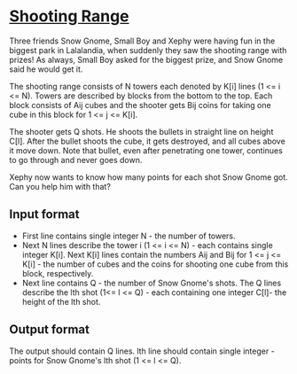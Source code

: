 # [Shooting Range][link]

Three friends Snow Gnome, Small Boy and Xephy were having fun in the biggest park in Lalalandia, when suddenly they saw the shooting range with prizes! As always, Small Boy asked for the biggest prize, and Snow Gnome said he would get it.

The shooting range consists of N towers each denoted by K[i] lines (1 <= i <= N). Towers are described by blocks from the bottom to the top. Each block consists of Aij cubes and the shooter gets Bij coins for taking one cube in this block for 1 <= j <= K[i].

The shooter gets Q shots. He shoots the bullets in straight line on height C[l]. After the bullet shoots the cube, it gets destroyed, and all cubes above it move down. Note that bullet, even after penetrating one tower, continues to go through and never goes down.

Xephy now wants to know how many points for each shot Snow Gnome got. Can you help him with that?

## Input format

- First line contains single integer N - the number of towers.
- Next N lines describe the tower i (1 <= i <= N) - each contains single integer K[i]. Next K[i] lines contain the numbers Aij and Bij for 1 <= j <= K[i] - the number of cubes and the coins for shooting one cube from this block, respectively.
- Next line contains Q - the number of Snow Gnome's shots. The Q lines describe the lth shot (1<= l <= Q) - each containing one integer C[l]- the height of the lth shot.

## Output format

The output should contain Q lines. lth line should contain single integer - points for Snow Gnome's lth shot (1 <= l <= Q).

[link]: https://www.hackerearth.com/practice/data-structures/advanced-data-structures/segment-trees/practice-problems/algorithm/shooting-range/
